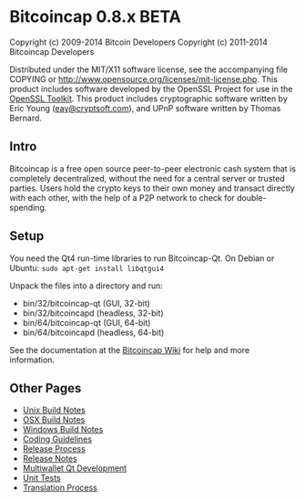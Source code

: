 Bitcoincap 0.8.x BETA
====================

Copyright (c) 2009-2014 Bitcoin Developers
Copyright (c) 2011-2014 Bitcoincap Developers

Distributed under the MIT/X11 software license, see the accompanying
file COPYING or http://www.opensource.org/licenses/mit-license.php.
This product includes software developed by the OpenSSL Project for use in the [OpenSSL Toolkit](http://www.openssl.org/). This product includes
cryptographic software written by Eric Young ([eay@cryptsoft.com](mailto:eay@cryptsoft.com)), and UPnP software written by Thomas Bernard.


Intro
---------------------
Bitcoincap is a free open source peer-to-peer electronic cash system that is
completely decentralized, without the need for a central server or trusted
parties.  Users hold the crypto keys to their own money and transact directly
with each other, with the help of a P2P network to check for double-spending.


Setup
---------------------
You need the Qt4 run-time libraries to run Bitcoincap-Qt. On Debian or Ubuntu:
	`sudo apt-get install libqtgui4`

Unpack the files into a directory and run:

- bin/32/bitcoincap-qt (GUI, 32-bit)
- bin/32/bitcoincapd (headless, 32-bit)
- bin/64/bitcoincap-qt (GUI, 64-bit)
- bin/64/bitcoincapd (headless, 64-bit)

See the documentation at the [Bitcoincap Wiki](http://bitcoincap.info)
for help and more information.


Other Pages
---------------------
- [Unix Build Notes](build-unix.md)
- [OSX Build Notes](build-osx.md)
- [Windows Build Notes](build-msw.md)
- [Coding Guidelines](coding.md)
- [Release Process](release-process.md)
- [Release Notes](release-notes.md)
- [Multiwallet Qt Development](multiwallet-qt.md)
- [Unit Tests](unit-tests.md)
- [Translation Process](translation_process.md)
